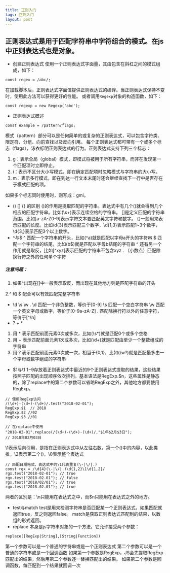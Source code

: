 ```yaml
---
title: 正则入门
tags: 正则入门
layout: post
---
```



## 正则表达式是用于匹配字符串中字符组合的模式。在js中正则表达式也是对象。
* 创建正则表达式
使用一个正则表达式字面量，其由包含在斜杠之间的模式组成，如下：
```
const regex = /abc/;
```
在加载脚本后，正则表达式字面值提供正则表达式的编译。当正则表达式保持不变时，使用此方法可以获得更好的性能。
或者调用```Regexp```对象的构造函数，如下：
```
const regexp = new Regexp('abc');
```
* 正则表达式概述
```
const example = /pattern/flags;
```
模式（pattern）部分可以是任何简单的或复杂的正则表达式，可以包含字符类、限定符、分组、向前查找以及反向引用。
每个正则表达式都可带有一个或多个标志（flags），泳衣标明正则表达式的行为。正则表达式支持下列三个标志：
1. g：表示全局（global）模式，即模式将被用于所有字符串，而非在发现第一个匹配项时立即停止。
2. i：表示不区分大小写模式，即在确定匹配项时忽略模式与字符串的大小写。
3. m：表示多行模式，即在到达一行文本末尾时还会继续查找下一行中是否存在于模式匹配的项。

如果多个标志同时使用时，则写成：gmi。
* () [] {} 的区别
()的作用是提取匹配的字符串。表达式中有几个()就会得到几个相应的匹配字符串。比如(\s+)表示连续空格的字符串。
[]是定义匹配的字符串范围。比如[a-zA-Z0-9]表示字符文本要匹配英文字符和数字。
{}一般用来表示匹配的长度。比如\d{3}表示匹配三个数字，\d{1,3}表示匹配1~3个数字，\d{3,}表示匹配3个以上数字。
* ^与$
^ 匹配一个字符串的开头，比如(^a)就是匹配以字母a开头的字符串
$ 匹配一个字符串的结尾，比如(b$)就是匹配以字母b结尾的字符串
^ 还有另一个作用就是取反，比如[^xyz]表示匹配的字符串不包含xyz
. （小数点）匹配除换行符之外的任何单个字符
##### 注意问题：
1. 如果^出现在[]中一般表示取反，而出现在其他地方则是匹配字符串的开头

2.^ 和 $ 配合可以有效匹配完整字符串
* \d \s \w .
\d 匹配一个非负整数，等价于[0-9]
\s 匹配一个空白字符串
\w 匹配一个英文字母或数字，等价于[0-9a-zA-Z]
. 匹配除换行符以外的任意字符，等价于[^\n]
* ? + *
1.  用 * 表示匹配前面元素0次或多次，比如(\s*)就是匹配0个或多个空格
2. 用 + 表示匹配前面元素1次或多次，比如(\d+)就是匹配由至少一个整数组成的字符串
3. 用 ? 表示匹配前面元素0次或一次，相当于{0,1}，比如(\w?)就是匹配最多由一个字母或数字组成的字符串 
* $1与\1
$1-$9存放着正则表达式中最近的9个正则表达式提取的结果，这些结果按照子匹配的出现顺序依次排列。基本语法是RegExp.$n，这些属性是静态的，除了replace中的第二个参数可以省略RegExp之外，其他地方都要使用RegExp。
```
// 使用RegExp访问
/(\d+)-(\d+)-(\d+)/.test("2018-02-01");
RegExp.$1  // 2018
RegExp.$2 //02
RegExp.$3 //01

// 在replace中使用
"2018-02-01".replace(/(\d+)-(\d+)-(\d+)/,"$1年$2月$3日");
// 2018年02月03日
```
\1表示后向引用，是指在正则表达式中从左往右数，第一个()中的内容，以此类推，\2表示第二个()，\0表示整个表达式
```
// 匹配日期格式，表达式中的\1代表重复(\-|\/|.)
const rgx = /\d{4}(\-|\/|.)\d{1,2}\1\d{1,2}/
rgx.test("2018-02-01"); // true
rgx.test("2018-02.01"); // false
rgx.test("2018/02/01"); // true
rgx.test("2018.02.01"); // true
```
两者的区别是：\n只能用在表达式之中，而$n只能用在表达式之外的地方。
* test与match
test是用来检测字符串是否匹配某一个正则表达式，如果匹配就返回true，反之则返回false。
match是获取正则表达式匹配到的结果，以数组的形式返回。
* replace 本身是js字符串对象的一个方法，它允许接受两个参数：
```
replace([RegExp|String],[String|Function])
```
第一个参数可以是一个普通的字符串或是一个正则表达式
第二个参数可以是一个普通的字符串或是一个回调函数
如果第一个参数是RegExp，JS会先提取RegExp匹配出的结果，然后用第二个参数逐一替换匹配出的结果。
如果第二个参数是回调函数，每匹配到一个结果就回调一次